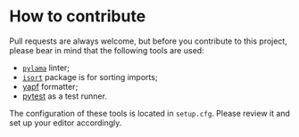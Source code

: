 # How to contribute

Pull requests are always welcome, but before you contribute to this project,
please bear in mind that the following tools are used:

- [`pylama`](https://github.com/klen/pylama) linter;
- [`isort`](https://pypi.python.org/pypi/isort) package is for sorting imports;
- [yapf](https://github.com/google/yapf) formatter;
- [pytest](https://docs.pytest.org/en/latest/) as a test runner.

The configuration of these tools is located in `setup.cfg`. Please review it
and set up your editor accordingly.
